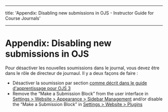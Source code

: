 - - -
title: 'Appendix: Disabling new submissions in OJS - Instructor Guide for Course Journals'
- - -

# Appendix: Disabling new submissions in OJS

Pour désactiver les nouvelles soumissions dans le journal, vous devez être dans le rôle de directeur de journaul. Il y a deux façons de faire :

- Désactiver la soumission par section [comme décrit dans le guide d'apprentissage pour OJS 3](https://docs.pkp.sfu.ca/learning-ojs/en/journal-setup#create-section)
- Remove the “Make a Submission Block” from the user interface in [Settings > Website > Appearance > Sidebar Management](https://docs.pkp.sfu.ca/learning-ojs/en/settings-website#appearance) and/or disable the “Make a Submission Block” in [Settings > Website > Plugins](https://docs.pkp.sfu.ca/learning-ojs/en/settings-website#installed-plugins)
